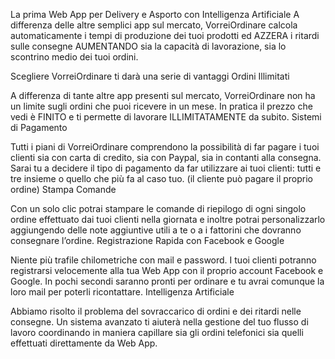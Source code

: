 La prima Web App per Delivery e Asporto con Intelligenza Artificiale
A differenza delle altre semplici app sul mercato,
VorreiOrdinare calcola automaticamente i tempi di produzione dei tuoi prodotti ed AZZERA i ritardi sulle consegne AUMENTANDO sia la capacità di lavorazione, sia lo scontrino medio dei tuoi ordini.

Scegliere VorreiOrdinare ti darà una serie di vantaggi
Ordini Illimitati

A differenza di tante altre app presenti sul mercato, VorreiOrdinare non ha un limite sugli ordini che puoi ricevere in un mese. In pratica il prezzo che vedi è FINITO e ti permette di lavorare ILLIMITATAMENTE da subito.
Sistemi di Pagamento

Tutti i piani di VorreiOrdinare comprendono la possibilità di far pagare i tuoi clienti sia con carta di credito, sia con Paypal, sia in contanti alla consegna. Sarai tu a decidere il tipo di pagamento da far utilizzare ai tuoi clienti: tutti e tre insieme o quello che più fa al caso tuo. (il cliente può pagare il proprio ordine)
Stampa Comande

Con un solo clic potrai stampare le comande di riepilogo di ogni singolo ordine effettuato dai tuoi clienti nella giornata e inoltre potrai personalizzarlo aggiungendo delle note aggiuntive utili a te o a i fattorini che dovranno consegnare l’ordine.
Registrazione Rapida con Facebook e Google

Niente più trafile chilometriche con mail e password. I tuoi clienti potranno registrarsi velocemente alla tua Web App con il proprio account Facebook e Google. In pochi secondi saranno pronti per ordinare e tu avrai comunque la loro mail per poterli ricontattare.
Intelligenza Artificiale

Abbiamo risolto il problema del sovraccarico di ordini e dei ritardi nelle consegne. Un sistema avanzato ti aiuterà nella gestione del tuo flusso di lavoro coordinando in maniera capillare sia gli ordini telefonici sia quelli effettuati direttamente da Web App.
